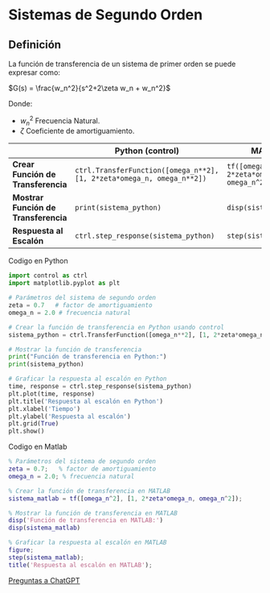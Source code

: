 # Sistemas de Segundo Orden
## Definición
La función de transferencia de un sistema de primer orden se puede expresar como:

$G(s) = \frac{w_n^2}{s^2+2\zeta w_n + w_n^2}$

Donde:
- $w_n^2$ Frecuencia Natural.
- $\zeta$ Coeficiente de amortiguamiento.

|                         | Python (control)                         | MATLAB                              |
|-------------------------|------------------------------------------|-------------------------------------|
| **Crear Función de Transferencia** | `ctrl.TransferFunction([omega_n**2], [1, 2*zeta*omega_n, omega_n**2])` | `tf([omega_n^2], [1, 2*zeta*omega_n, omega_n^2])` |
| **Mostrar Función de Transferencia** | `print(sistema_python)`               | `disp(sistema_matlab)`               |
| **Respuesta al Escalón** | `ctrl.step_response(sistema_python)`    | `step(sistema_matlab)`               |

Codigo en Python
```python
import control as ctrl
import matplotlib.pyplot as plt

# Parámetros del sistema de segundo orden
zeta = 0.7   # factor de amortiguamiento
omega_n = 2.0 # frecuencia natural

# Crear la función de transferencia en Python usando control
sistema_python = ctrl.TransferFunction([omega_n**2], [1, 2*zeta*omega_n, omega_n**2])

# Mostrar la función de transferencia
print("Función de transferencia en Python:")
print(sistema_python)

# Graficar la respuesta al escalón en Python
time, response = ctrl.step_response(sistema_python)
plt.plot(time, response)
plt.title('Respuesta al escalón en Python')
plt.xlabel('Tiempo')
plt.ylabel('Respuesta al escalón')
plt.grid(True)
plt.show()
```

Codigo en Matlab
```matlab
% Parámetros del sistema de segundo orden
zeta = 0.7;   % factor de amortiguamiento
omega_n = 2.0; % frecuencia natural

% Crear la función de transferencia en MATLAB
sistema_matlab = tf([omega_n^2], [1, 2*zeta*omega_n, omega_n^2]);

% Mostrar la función de transferencia en MATLAB
disp('Función de transferencia en MATLAB:')
disp(sistema_matlab)

% Graficar la respuesta al escalón en MATLAB
figure;
step(sistema_matlab);
title('Respuesta al escalón en MATLAB');
```
[Preguntas a ChatGPT](ChatGPT.md)
